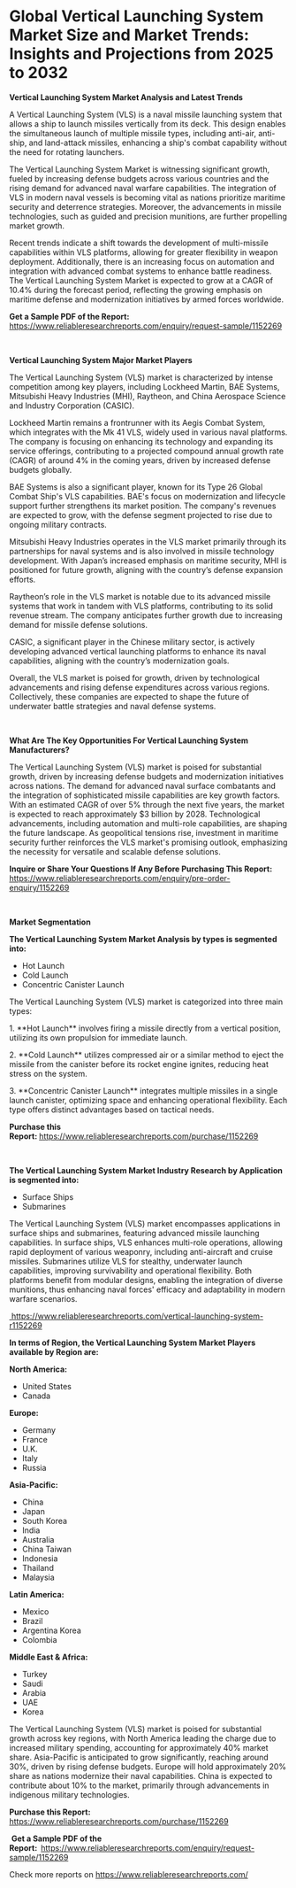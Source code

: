 <p><h1>Global Vertical Launching System Market Size and Market Trends: Insights and Projections from 2025 to 2032</h1></p><p><strong>Vertical Launching System Market Analysis and Latest Trends</strong></p>
<p><p>A Vertical Launching System (VLS) is a naval missile launching system that allows a ship to launch missiles vertically from its deck. This design enables the simultaneous launch of multiple missile types, including anti-air, anti-ship, and land-attack missiles, enhancing a ship's combat capability without the need for rotating launchers.</p><p>The Vertical Launching System Market is witnessing significant growth, fueled by increasing defense budgets across various countries and the rising demand for advanced naval warfare capabilities. The integration of VLS in modern naval vessels is becoming vital as nations prioritize maritime security and deterrence strategies. Moreover, the advancements in missile technologies, such as guided and precision munitions, are further propelling market growth.</p><p>Recent trends indicate a shift towards the development of multi-missile capabilities within VLS platforms, allowing for greater flexibility in weapon deployment. Additionally, there is an increasing focus on automation and integration with advanced combat systems to enhance battle readiness. The Vertical Launching System Market is expected to grow at a CAGR of 10.4% during the forecast period, reflecting the growing emphasis on maritime defense and modernization initiatives by armed forces worldwide.</p></p>
<p><strong>Get a Sample PDF of the Report:&nbsp;</strong> <a href="https://www.reliableresearchreports.com/enquiry/request-sample/1152269?utm_campaign=3009&utm_medium=2&utm_source=Github&utm_content=ia&utm_term=10042025&utm_id=vertical-launching-system">https://www.reliableresearchreports.com/enquiry/request-sample/1152269</a></p>
<p>&nbsp;</p>
<p><strong>Vertical Launching System Major Market Players</strong></p>
<p><p>The Vertical Launching System (VLS) market is characterized by intense competition among key players, including Lockheed Martin, BAE Systems, Mitsubishi Heavy Industries (MHI), Raytheon, and China Aerospace Science and Industry Corporation (CASIC). </p><p>Lockheed Martin remains a frontrunner with its Aegis Combat System, which integrates with the Mk 41 VLS, widely used in various naval platforms. The company is focusing on enhancing its technology and expanding its service offerings, contributing to a projected compound annual growth rate (CAGR) of around 4% in the coming years, driven by increased defense budgets globally.</p><p>BAE Systems is also a significant player, known for its Type 26 Global Combat Ship's VLS capabilities. BAE's focus on modernization and lifecycle support further strengthens its market position. The company's revenues are expected to grow, with the defense segment projected to rise due to ongoing military contracts.</p><p>Mitsubishi Heavy Industries operates in the VLS market primarily through its partnerships for naval systems and is also involved in missile technology development. With Japan’s increased emphasis on maritime security, MHI is positioned for future growth, aligning with the country’s defense expansion efforts.</p><p>Raytheon’s role in the VLS market is notable due to its advanced missile systems that work in tandem with VLS platforms, contributing to its solid revenue stream. The company anticipates further growth due to increasing demand for missile defense solutions.</p><p>CASIC, a significant player in the Chinese military sector, is actively developing advanced vertical launching platforms to enhance its naval capabilities, aligning with the country’s modernization goals.</p><p>Overall, the VLS market is poised for growth, driven by technological advancements and rising defense expenditures across various regions. Collectively, these companies are expected to shape the future of underwater battle strategies and naval defense systems.</p></p>
<p>&nbsp;</p>
<p><strong>What Are The Key Opportunities For Vertical Launching System Manufacturers?</strong></p>
<p><p>The Vertical Launching System (VLS) market is poised for substantial growth, driven by increasing defense budgets and modernization initiatives across nations. The demand for advanced naval surface combatants and the integration of sophisticated missile capabilities are key growth factors. With an estimated CAGR of over 5% through the next five years, the market is expected to reach approximately $3 billion by 2028. Technological advancements, including automation and multi-role capabilities, are shaping the future landscape. As geopolitical tensions rise, investment in maritime security further reinforces the VLS market's promising outlook, emphasizing the necessity for versatile and scalable defense solutions.</p></p>
<p><strong>Inquire or Share Your Questions If Any Before Purchasing This Report:</strong> <a href="https://www.reliableresearchreports.com/enquiry/pre-order-enquiry/1152269?utm_campaign=3009&utm_medium=2&utm_source=Github&utm_content=ia&utm_term=10042025&utm_id=vertical-launching-system">https://www.reliableresearchreports.com/enquiry/pre-order-enquiry/1152269</a></p>
<p>&nbsp;</p>
<p><strong>Market Segmentation</strong></p>
<p><strong>The Vertical Launching System Market Analysis by types is segmented into:</strong></p>
<p><ul><li>Hot Launch</li><li>Cold Launch</li><li>Concentric Canister Launch</li></ul></p>
<p><p>The Vertical Launching System (VLS) market is categorized into three main types: </p><p>1. **Hot Launch** involves firing a missile directly from a vertical position, utilizing its own propulsion for immediate launch. </p><p>2. **Cold Launch** utilizes compressed air or a similar method to eject the missile from the canister before its rocket engine ignites, reducing heat stress on the system. </p><p>3. **Concentric Canister Launch** integrates multiple missiles in a single launch canister, optimizing space and enhancing operational flexibility. Each type offers distinct advantages based on tactical needs.</p></p>
<p><strong>Purchase this Report:&nbsp;</strong><a href="https://www.reliableresearchreports.com/purchase/1152269?utm_campaign=3009&utm_medium=2&utm_source=Github&utm_content=ia&utm_term=10042025&utm_id=vertical-launching-system">https://www.reliableresearchreports.com/purchase/1152269</a></p>
<p>&nbsp;</p>
<p><strong>The Vertical Launching System Market Industry Research by Application is segmented into:</strong></p>
<p><ul><li>Surface Ships</li><li>Submarines</li></ul></p>
<p><p>The Vertical Launching System (VLS) market encompasses applications in surface ships and submarines, featuring advanced missile launching capabilities. In surface ships, VLS enhances multi-role operations, allowing rapid deployment of various weaponry, including anti-aircraft and cruise missiles. Submarines utilize VLS for stealthy, underwater launch capabilities, improving survivability and operational flexibility. Both platforms benefit from modular designs, enabling the integration of diverse munitions, thus enhancing naval forces' efficacy and adaptability in modern warfare scenarios.</p></p>
<p><a href="https://www.reliableresearchreports.com/vertical-launching-system-r1152269?utm_campaign=3009&utm_medium=2&utm_source=Github&utm_content=ia&utm_term=10042025&utm_id=vertical-launching-system">&nbsp;https://www.reliableresearchreports.com/vertical-launching-system-r1152269</a></p>
<p><strong>In terms of Region, the Vertical Launching System Market Players available by Region are:</strong></p>
<p>
    <p> <strong> North America: </strong>
        <ul>
            <li>United States</li>
            <li>Canada</li>
        </ul>
        </p> 
    <p> <strong> Europe: </strong>
        <ul>
            <li>Germany</li>
            <li>France</li>
            <li>U.K.</li>
            <li>Italy</li>
            <li>Russia</li>
        </ul>
        </p> 
    <p> <strong> Asia-Pacific: </strong>
        <ul>
            <li>China</li>
            <li>Japan</li>
            <li>South Korea</li>
            <li>India</li>
            <li>Australia</li>
            <li>China Taiwan</li>
            <li>Indonesia</li>
            <li>Thailand</li>
            <li>Malaysia</li>
        </ul>
        </p> 
    <p> <strong> Latin America: </strong>
        <ul>
            <li>Mexico</li>
            <li>Brazil</li>
            <li>Argentina Korea</li>
            <li>Colombia</li>
        </ul>
        </p> 
    <p> <strong> Middle East & Africa: </strong>
        <ul>
            <li>Turkey</li>
            <li>Saudi</li>
            <li>Arabia</li>
            <li>UAE</li>
            <li>Korea</li>
        </ul>
    </p>
    </p>
<p><p>The Vertical Launching System (VLS) market is poised for substantial growth across key regions, with North America leading the charge due to increased military spending, accounting for approximately 40% market share. Asia-Pacific is anticipated to grow significantly, reaching around 30%, driven by rising defense budgets. Europe will hold approximately 20% share as nations modernize their naval capabilities. China is expected to contribute about 10% to the market, primarily through advancements in indigenous military technologies.</p></p>
<p><strong>Purchase this Report: </strong><a href="https://www.reliableresearchreports.com/purchase/1152269?utm_campaign=3009&utm_medium=2&utm_source=Github&utm_content=ia&utm_term=10042025&utm_id=vertical-launching-system">https://www.reliableresearchreports.com/purchase/1152269</a></p>
<p>&nbsp;<strong>Get a Sample PDF of the Report:&nbsp;&nbsp;</strong><a href="https://www.reliableresearchreports.com/enquiry/request-sample/1152269?utm_campaign=3009&utm_medium=2&utm_source=Github&utm_content=ia&utm_term=10042025&utm_id=vertical-launching-system">https://www.reliableresearchreports.com/enquiry/request-sample/1152269</a></p>
<p><strong></strong></p>
<p>Check more reports on <a href="https://www.reliableresearchreports.com/?utm_campaign=3009&utm_medium=2&utm_source=Github&utm_content=ia&utm_term=10042025&utm_id=vertical-launching-system">https://www.reliableresearchreports.com/</a></p>